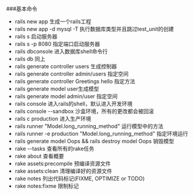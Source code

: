 ###基本命令
* rails new app 生成一个rails工程
* rails new app -d mysql -T 执行数据库类型并且跳过test_unit的创建
* rails s 启动服务器
* rails s -p 8080 指定端口启动服务器
* rails dbconsole 进入数据库shell命令行
* rails db 同上
* rails generate controller users 生成控制器
* rails generate controller admin/users 指定空间
* rails generate controller Greetings hello 指定方法
* rails generate model user生成模型
* rails generate model admin/user 指定空间
* rails console 进入rails的shell，默认进入开发环境
* rails console --sandbox 沙盒环境，所有的更改都会被回滚
* rails c production 进入生产环境
* rails runner "Model.long_running_method" 运行模型中的方法
* rails runner -e production "Model.long_running_method" 指定环境运行
* rails generate model Oops &&  rails destroy model Oops 销毁模型
* rake --tasks 查看所有的rake任务
* rake about 查看概要
* rake assets:precompile 预编译资源文件
* rake assets:clean 清理编译好的资源文件
* rake notes 列出代码标记(FIXME, OPTIMIZE or TODO)
* rake notes:fixme 限制标记
